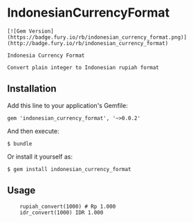 # IndonesianCurrencyFormat

	[![Gem Version](https://badge.fury.io/rb/indonesian_currency_format.png)](http://badge.fury.io/rb/indonesian_currency_format)

	Indonesia Currency Format

	Convert plain integer to Indonesian rupiah format

## Installation

Add this line to your application's Gemfile:

    gem 'indonesian_currency_format', '~>0.0.2'

And then execute:

    $ bundle

Or install it yourself as:

    $ gem install indonesian_currency_format

## Usage

		rupiah_convert(1000) # Rp 1.000
		idr_convert(1000) IDR 1.000
